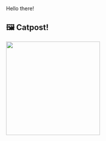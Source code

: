 Hello there!



## 🖼️ Catpost!

<sub>
    <img src="https://cdn2.thecatapi.com/images/bet.jpg" height="256">
</sub>

